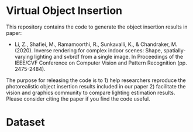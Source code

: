 # Virtual Object Insertion
This repository contains the code to generate the object insertion results in paper:
* Li, Z., Shafiei, M., Ramamoorthi, R., Sunkavalli, K., & Chandraker, M. (2020). Inverse rendering for complex indoor scenes: Shape, spatially-varying lighting and svbrdf from a single image. In Proceedings of the IEEE/CVF Conference on Computer Vision and Pattern Recognition (pp. 2475-2484).

The purpose for releasing the code is to 1) help researchers reproduce the photorealistic object insertion results included in our paper 2) facilitate the vision and graphics community to compare lighting estimation results. Please consider citing the paper if you find the code useful. 

# Dataset
